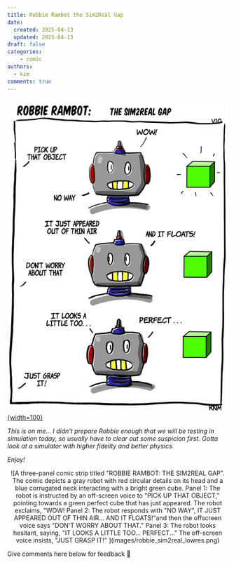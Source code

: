 ```yaml
---
title: Robbie Rambot the Sim2Real Gap
date:
  created: 2025-04-13
  updated: 2025-04-13
draft: false
categories: 
    - comic
authors:
  - kim
comments: true
---
```


<script data-goatcounter="https://knmcguire.goatcounter.com/count"
async src="//gc.zgo.at/count.js"></script>


[![Robbie in simulation](images/robbie_sim2real_lowres.png){width=100}](robbie_sim2real.md)



*This is on me... I didn't prepare Robbie enough that we will be testing in simulation today, so usually have to clear out some  suspicion first. Gotta look at a simulator with higher fidelity and better physics.* 

*Enjoy!*


<!-- more -->

<center>![A three-panel comic strip titled "ROBBIE RAMBOT: THE SIM2REAL GAP". The comic depicts a gray robot with red circular details on its head and a blue corrugated neck interacting with a bright green cube. Panel 1: The robot is instructed by an off-screen voice to "PICK UP THAT OBJECT," pointing towards a green perfect cube that has just appeared. The robot exclaims, "WOW! Panel 2: The robot responds with "NO WAY", IT JUST APPEARED OUT OF THIN AIR... AND IT FLOATS!"and then the offscreen voice says "DON'T WORRY ABOUT THAT." Panel 3: The robot looks hesitant, saying, "IT LOOKS A LITTLE TOO... PERFECT..." The off-screen voice insists, "JUST GRASP IT!" ](images/robbie_sim2real_lowres.png)</center>

Give comments here below for feedback :robot:
